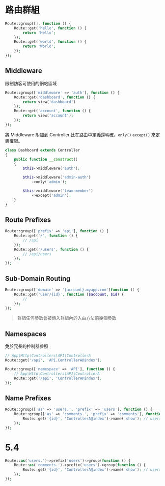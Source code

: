 # 路由群組

```php
Route::group([], function () {
    Route::get('hello', function () {
        return 'Hello';
    });
    Route::get('world', function () {
        return 'World';
    });
});
```

## Middleware

限制訪客可使用的網站區域

```php
Route::group(['middleware' => 'auth'], function () {
    Route::get('dashboard', function () {
        return view('dashboard')
    });
    Route::get('account', function () {
        return view('account');
    });
});
```

將 Middleware 附加到 Controller 比在路由中定義還明確，`only()` `except()` 來定義權限。

```php
class Dashboard extends Controller
{
    public function __construct()
    {
        $this->middleware('auth');

        $this->middleware('admin-auth')
            ->only('admin');

        $this->middleware('team-member')
            ->except('admin');
    }
}
```

## Route Prefixes

```php
Route::group(['prefix' => 'api'], function () {
    Route::get('/', function () {
        // /api
    });
    Route::get('/users', function () {
        // /api/users
    });
});
```

## Sub-Domain Routing

```php
Route::group(['domain' => '{account}.myapp.com']function () {
    Route::get('user/{id}', function ($account, $id) {
        //
    });
});
```

> 群組任何參數會被傳入群組內的入由方法前幾個參數

## Namespaces

免於冗長的控制器參照

```php
// App\Http\Controllers\API\ControllerA
Route::get('/api', 'API.ControllerA@index');

Route::group(['namespace' => 'API'], function () {
    // App\Http\Controllers\API\ControllerA
    Route::get('/api', 'ControllerA@index');
});
```

## Name Prefixes

```php
Route::group(['as' => 'users.', 'prefix' => 'users'], function () {
    Route::group(['as' => 'comments.', 'prefix' => 'comments'], function () {
        Route::get('{id}', 'ControllerA@index')->name('show'); // users.comments.show
    });
});
```

# 5.4

```php
Route::as('users.')->prefix('users')->group(function () {
    Route::as('comments.')->prefix('users')->group(function () {
        Route::get('{id}', 'ControllerA@index')->name('show'); // users.comments.show
    });
});
```



